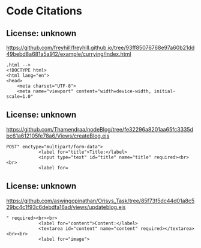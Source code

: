 # Code Citations

## License: unknown
https://github.com/freyhill/freyhill.github.io/tree/93ff85076768e97a60b21dd49bebd8a681a5a912/example/currying/index.html

```
.html -->
<!DOCTYPE html>
<html lang="en">
<head>
    <meta charset="UTF-8">
    <meta name="viewport" content="width=device-width, initial-scale=1.0"
```


## License: unknown
https://github.com/Thamendraa/nodeBlog/tree/fe32296a8201aa65fc3335dbc61a612105fe78a6/Views/createBlog.ejs

```
POST" enctype="multipart/form-data">
            <label for="title">Title:</label>
            <input type="text" id="title" name="title" required><br><br>
            <label for=
```


## License: unknown
https://github.com/aswingopinathan/Orisys_Task/tree/85f73f5dc44d01a8c529bc4c1f93c6debdfa16ad/views/updateblog.ejs

```
" required><br><br>
            <label for="content">Content:</label>
            <textarea id="content" name="content" required></textarea><br><br>
            <label for="image">
```

